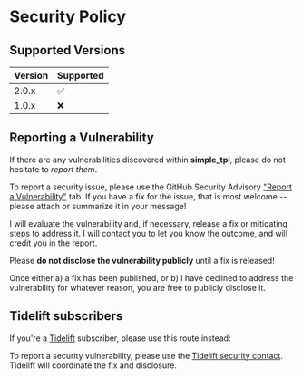# Security Policy

## Supported Versions

| Version | Supported          |
| ------- | ------------------ |
| 2.0.x   | :white_check_mark: |
| 1.0.x   | :x:                |

## Reporting a Vulnerability

If there are any vulnerabilities discovered within **simple_tpl**, please do not hesitate to _report them_. 

To report a security issue, please use the GitHub Security Advisory ["Report a Vulnerability"](https://github.com/ericsizemore/simple_tpl/security/advisories/new) tab. If you have a fix for the issue, that is most welcome -- please attach or summarize it in your message!

I will evaluate the vulnerability and, if necessary, release a fix or mitigating steps to address it. I will contact you to let you know the outcome, and will credit you in the report.

   Please **do not disclose the vulnerability publicly** until a fix is released!

Once either a) a fix has been published, or b) I have declined to address the vulnerability for whatever reason, you are free to publicly disclose it.

## Tidelift subscribers

If you're a [Tidelift](https://tidelift.com/) subscriber, please use this route instead:

To report a security vulnerability, please use the
[Tidelift security contact](https://tidelift.com/security).
Tidelift will coordinate the fix and disclosure.
